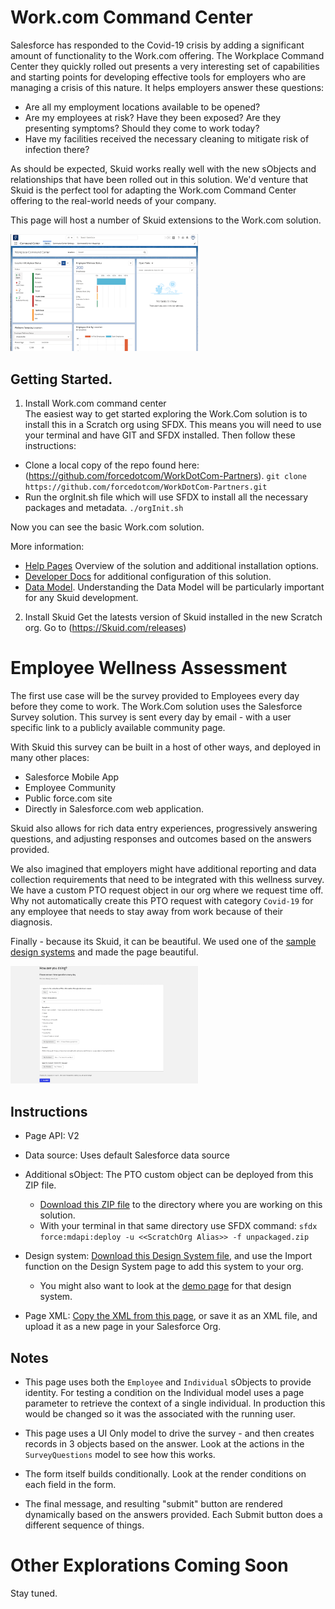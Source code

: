 # Work.com Command Center

Salesforce has responded to the Covid-19 crisis by adding a significant amount of functionality to the Work.com offering.  The Workplace Command Center they quickly rolled out presents a very interesting set of capabilities and starting points for developing effective tools for employers who are managing a crisis of this nature. It helps employers answer these questions: 

- Are all my employment locations available to be opened? 
- Are my employees at risk?  Have they been exposed?  Are they presenting symptoms?  Should they come to work today? 
- Have my facilities received the necessary cleaning to mitigate risk of infection there? 

As should be expected,  Skuid works really well with the new sObjects and relationships that have been rolled out in this solution.  We'd venture that Skuid is the perfect tool for adapting the Work.com Command Center offering to the real-world needs of your company. 

This page will host a number of Skuid extensions to the Work.com solution. 

<img src="WorkDotCom_CommandCenter.png" width="300"></img>

## Getting Started. 
1. Install Work.com command center  
The easiest way to get started exploring the Work.Com solution is to install this in a Scratch org using SFDX.  This means you will need to use your terminal and have GIT and SFDX installed.  Then follow these instructions: 
- Clone a local copy of the repo found here:  (https://github.com/forcedotcom/WorkDotCom-Partners).  `git clone https://github.com/forcedotcom/WorkDotCom-Partners.git`
- Run the orgInit.sh file which will use SFDX to install all the necessary packages and metadata.   `./orgInit.sh`

Now you can see the basic Work.com solution. 

More information: 
- [Help Pages](https://help.salesforce.com/articleView?id=workdotcom.htm&type=5) Overview of the solution and additional installation options. 
- [Developer Docs](https://developer.salesforce.com/docs/atlas.en-us.workdotcom_dev_guide.meta/workdotcom_dev_guide/wdc_cc_overview.htm) for additional configuration of this solution. 
- [Data Model](https://developer.salesforce.com/docs/atlas.en-us.workdotcom_dev_guide.meta/workdotcom_dev_guide/wdc_cc_data_model.htm). Understanding the Data Model will be particularly important for any Skuid development. 

2. Install Skuid
Get the latests version of Skuid installed in the new Scratch org.  Go to (https://Skuid.com/releases)

# Employee Wellness Assessment

The first use case will be the survey provided to Employees every day before they come to work.  The Work.Com solution uses the Salesforce Survey solution.  This survey is sent every day by email - with a user specific link to a publicly available community page. 

With Skuid this survey can be built in a host of other ways,  and deployed in many other places: 
- Salesforce Mobile App
- Employee Community
- Public force.com site
- Directly in Salesforce.com web application. 

Skuid also allows for rich data entry experiences,  progressively answering questions,  and adjusting responses and outcomes based on the answers provided.  

We also imagined that employers might have additional reporting and data collection requirements that need to be integrated with this wellness survey.  We have a custom PTO request object in our org where we request time off.  Why not automatically create this PTO request with category `Covid-19` for any employee that needs to stay away from work because of their diagnosis. 

Finally - because its Skuid,  it can be beautiful. We used one of the [sample design systems](https://github.com/skuid/SamplePages/tree/master/Design_Systems) and made the page beautiful. 

<img src="WorkDotCom_WellnessForm.png" width="300"></img>

## Instructions
- Page API:  V2
- Data source: Uses default Salesforce data source
- Additional sObject:  The PTO custom object can be deployed from this ZIP file. 
    - [Download this ZIP file](unpackaged.zip) to the directory where you are working on this solution. 
    - With your terminal in that same directory use SFDX command:  `sfdx force:mdapi:deploy -u <<ScratchOrg Alias>> -f unpackaged.zip`

- Design system: [Download this Design System file](https://github.com/skuid/SamplePages/blob/master/Design_Systems/Material/Material.designsystem), and use the Import function on the Design System page to add this system to your org.
    - You might also want to look at the [demo page](https://github.com/skuid/SamplePages/blob/master/Design_Systems/Material/Material_DesignSystem_DemoPage.xml) for that design system. 
- Page XML:  [Copy the XML from this page](ApprovalProcessActions.xml), or save it as an XML file, and upload it as a new page in your Salesforce Org.  

## Notes
- This page uses both the `Employee` and `Individual` sObjects to provide identity.  For testing a condition on the Individual model uses a page parameter to retrieve the context of a single individual.  In production this would be changed so it was the associated with the running user. 

- This page uses a UI Only model to drive the survey - and then creates records in 3 objects based on the answer.  Look at the actions in the `SurveyQuestions` model to see how this works. 

- The form itself builds conditionally.  Look at the render conditions on each field in the form. 

- The final message,  and resulting "submit" button are rendered dynamically based on the answers provided.  Each Submit button does a different sequence of things. 


# Other Explorations Coming Soon
Stay tuned. 
